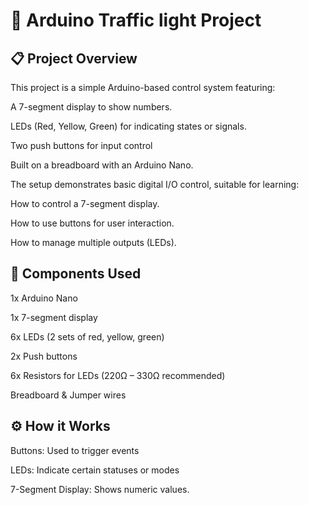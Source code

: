 # 🚦 Arduino Traffic light  Project

## 📋 Project Overview
This project is a simple Arduino-based control system featuring:

A 7-segment display to show numbers.

LEDs (Red, Yellow, Green) for indicating states or signals.

Two push buttons for input control 

Built on a breadboard with an Arduino Nano.

The setup demonstrates basic digital I/O control, suitable for learning:

How to control a 7-segment display.

How to use buttons for user interaction.

How to manage multiple outputs (LEDs).

## 🧰 Components Used
1x Arduino Nano

1x 7-segment display 

6x LEDs (2 sets of red, yellow, green)

2x Push buttons

6x Resistors for LEDs (220Ω – 330Ω recommended)

Breadboard & Jumper wires

## ⚙️ How it Works
Buttons: Used to trigger events

LEDs: Indicate certain statuses or modes 

7-Segment Display: Shows numeric values.


